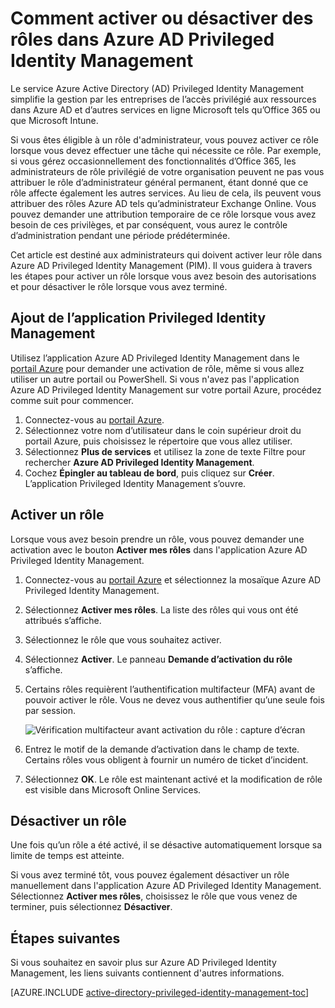 <properties
   pageTitle="Comment activer ou désactiver un rôle | Microsoft Azure"
   description="Découvrez comment activer des rôles pour des identités privilégiées avec l’application Privileged Identity Management."
   services="active-directory"
   documentationCenter=""
   authors="kgremban"
   manager="femila"
   editor=""/>

<tags
   ms.service="active-directory"
   ms.devlang="na"
   ms.topic="article"
   ms.tgt_pltfrm="na"
   ms.workload="identity"
   ms.date="09/16/2016"
   ms.author="kgremban"/>

# Comment activer ou désactiver des rôles dans Azure AD Privileged Identity Management

Le service Azure Active Directory (AD) Privileged Identity Management simplifie la gestion par les entreprises de l’accès privilégié aux ressources dans Azure AD et d’autres services en ligne Microsoft tels qu’Office 365 ou que Microsoft Intune.

Si vous êtes éligible à un rôle d'administrateur, vous pouvez activer ce rôle lorsque vous devez effectuer une tâche qui nécessite ce rôle. Par exemple, si vous gérez occasionnellement des fonctionnalités d’Office 365, les administrateurs de rôle privilégié de votre organisation peuvent ne pas vous attribuer le rôle d’administrateur général permanent, étant donné que ce rôle affecte également les autres services. Au lieu de cela, ils peuvent vous attribuer des rôles Azure AD tels qu’administrateur Exchange Online. Vous pouvez demander une attribution temporaire de ce rôle lorsque vous avez besoin de ces privilèges, et par conséquent, vous aurez le contrôle d’administration pendant une période prédéterminée.

Cet article est destiné aux administrateurs qui doivent activer leur rôle dans Azure AD Privileged Identity Management (PIM). Il vous guidera à travers les étapes pour activer un rôle lorsque vous avez besoin des autorisations et pour désactiver le rôle lorsque vous avez terminé.


## Ajout de l’application Privileged Identity Management

Utilisez l’application Azure AD Privileged Identity Management dans le [portail Azure](https://portal.azure.com/) pour demander une activation de rôle, même si vous allez utiliser un autre portail ou PowerShell. Si vous n'avez pas l'application Azure AD Privileged Identity Management sur votre portail Azure, procédez comme suit pour commencer.

1. Connectez-vous au [portail Azure](https://portal.azure.com/).
2. Sélectionnez votre nom d’utilisateur dans le coin supérieur droit du portail Azure, puis choisissez le répertoire que vous allez utiliser.
3. Sélectionnez **Plus de services** et utilisez la zone de texte Filtre pour rechercher **Azure AD Privileged Identity Management**.
4. Cochez **Épingler au tableau de bord**, puis cliquez sur **Créer**. L’application Privileged Identity Management s’ouvre.

## Activer un rôle

Lorsque vous avez besoin prendre un rôle, vous pouvez demander une activation avec le bouton **Activer mes rôles** dans l'application Azure AD Privileged Identity Management.


1. Connectez-vous au [portail Azure](https://portal.azure.com/) et sélectionnez la mosaïque Azure AD Privileged Identity Management.
2. Sélectionnez **Activer mes rôles**. La liste des rôles qui vous ont été attribués s’affiche.
3. Sélectionnez le rôle que vous souhaitez activer.
4. Sélectionnez **Activer**. Le panneau **Demande d’activation du rôle** s’affiche.
5. Certains rôles requièrent l’authentification multifacteur (MFA) avant de pouvoir activer le rôle. Vous ne devez vous authentifier qu’une seule fois par session.

    ![Vérification multifacteur avant activation du rôle : capture d’écran][2]

6. Entrez le motif de la demande d’activation dans le champ de texte. Certains rôles vous obligent à fournir un numéro de ticket d’incident.
7. Sélectionnez **OK**. Le rôle est maintenant activé et la modification de rôle est visible dans Microsoft Online Services.

## Désactiver un rôle

Une fois qu’un rôle a été activé, il se désactive automatiquement lorsque sa limite de temps est atteinte.

Si vous avez terminé tôt, vous pouvez également désactiver un rôle manuellement dans l'application Azure AD Privileged Identity Management. Sélectionnez **Activer mes rôles**, choisissez le rôle que vous venez de terminer, puis sélectionnez **Désactiver**.


<!--Every topic should have next steps and links to the next logical set of content to keep the customer engaged-->
## Étapes suivantes

Si vous souhaitez en savoir plus sur Azure AD Privileged Identity Management, les liens suivants contiennent d'autres informations.

[AZURE.INCLUDE [active-directory-privileged-identity-management-toc](../../includes/active-directory-privileged-identity-management-toc.md)]

<!--Image references-->

[1]: ./media/active-directory-privileged-identity-management-configure/PIM_EnablePim.png
[2]: ./media/active-directory-privileged-identity-management-how-to-activate-role/PIM_activation_MFA.png

<!---HONumber=AcomDC_0921_2016-->